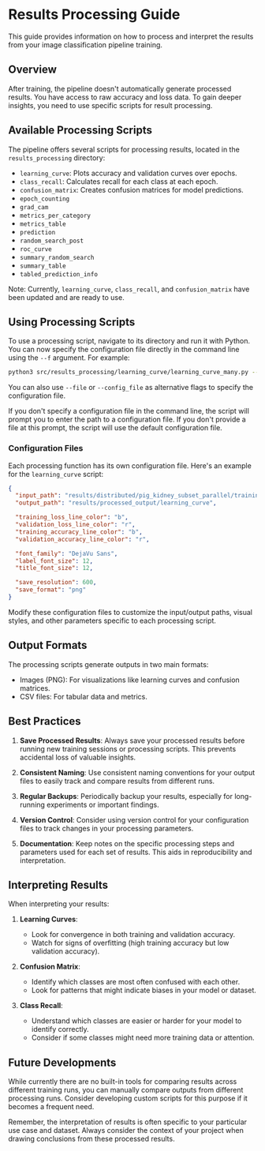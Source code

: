 # Results Processing Guide

This guide provides information on how to process and interpret the results from your image classification pipeline training.

## Overview

After training, the pipeline doesn't automatically generate processed results. You have access to raw accuracy and loss data. To gain deeper insights, you need to use specific scripts for result processing.

## Available Processing Scripts

The pipeline offers several scripts for processing results, located in the `results_processing` directory:

- `learning_curve`: Plots accuracy and validation curves over epochs.
- `class_recall`: Calculates recall for each class at each epoch.
- `confusion_matrix`: Creates confusion matrices for model predictions.
- `epoch_counting`
- `grad_cam`
- `metrics_per_category`
- `metrics_table`
- `prediction`
- `random_search_post`
- `roc_curve`
- `summary_random_search`
- `summary_table`
- `tabled_prediction_info`

Note: Currently, `learning_curve`, `class_recall`, and `confusion_matrix` have been updated and are ready to use.

## Using Processing Scripts

To use a processing script, navigate to its directory and run it with Python. You can now specify the configuration file directly in the command line using the `--f` argument. For example:

```bash
python3 src/results_processing/learning_curve/learning_curve_many.py --f path/to/your/config.json
```

You can also use `--file` or `--config_file` as alternative flags to specify the configuration file.

If you don't specify a configuration file in the command line, the script will prompt you to enter the path to a configuration file. If you don't provide a file at this prompt, the script will use the default configuration file.

### Configuration Files

Each processing function has its own configuration file. Here's an example for the `learning_curve` script:

```json
{
  "input_path": "results/distributed/pig_kidney_subset_parallel/training_results/Test_subject_k1/config_pig_kidney_subset_InceptionV3/InceptionV3_test_k1_val_k2",
  "output_path": "results/processed_output/learning_curve",

  "training_loss_line_color": "b",
  "validation_loss_line_color": "r",
  "training_accuracy_line_color": "b",
  "validation_accuracy_line_color": "r",

  "font_family": "DejaVu Sans",
  "label_font_size": 12,
  "title_font_size": 12,

  "save_resolution": 600,
  "save_format": "png"
}
```

Modify these configuration files to customize the input/output paths, visual styles, and other parameters specific to each processing script.

## Output Formats

The processing scripts generate outputs in two main formats:
- Images (PNG): For visualizations like learning curves and confusion matrices.
- CSV files: For tabular data and metrics.

## Best Practices

1. **Save Processed Results**: Always save your processed results before running new training sessions or processing scripts. This prevents accidental loss of valuable insights.

2. **Consistent Naming**: Use consistent naming conventions for your output files to easily track and compare results from different runs.

3. **Regular Backups**: Periodically backup your results, especially for long-running experiments or important findings.

4. **Version Control**: Consider using version control for your configuration files to track changes in your processing parameters.

5. **Documentation**: Keep notes on the specific processing steps and parameters used for each set of results. This aids in reproducibility and interpretation.

## Interpreting Results

When interpreting your results:

1. **Learning Curves**: 
   - Look for convergence in both training and validation accuracy.
   - Watch for signs of overfitting (high training accuracy but low validation accuracy).

2. **Confusion Matrix**: 
   - Identify which classes are most often confused with each other.
   - Look for patterns that might indicate biases in your model or dataset.

3. **Class Recall**: 
   - Understand which classes are easier or harder for your model to identify correctly.
   - Consider if some classes might need more training data or attention.

## Future Developments

While currently there are no built-in tools for comparing results across different training runs, you can manually compare outputs from different processing runs. Consider developing custom scripts for this purpose if it becomes a frequent need.

Remember, the interpretation of results is often specific to your particular use case and dataset. Always consider the context of your project when drawing conclusions from these processed results.